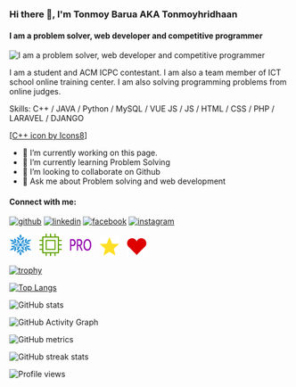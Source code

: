 ### Hi there 👋, I'm Tonmoy Barua AKA Tonmoyhridhaan
#### I am a problem solver, web developer and competitive programmer
![I am a problem solver, web developer and competitive programmer](https://scontent.fdac37-1.fna.fbcdn.net/v/t1.6435-9/133770889_706912226880276_1933323824114597829_n.jpg?_nc_cat=103&ccb=1-5&_nc_sid=730e14&_nc_eui2=AeEcfh3kNpof0JCwMDO2I7x_lMiKx_0WDzyUyIrH_RYPPB-MKjliIVPAkral47CBlNsk6qpAvVukIgtS8sWSaZsg&_nc_ohc=YebWmqjceZwAX8-EKxX&tn=ZfQUHc6XNvQwszyV&_nc_ht=scontent.fdac37-1.fna&oh=00_AT_6boAnsBK7wqx8CmI169AqGJYRtHVa3CZA6s02urvKpQ&oe=61FC1721)

I am a student and ACM ICPC contestant. I am also a team member of ICT school online training center. I am also solving programming problems from online judges. 

Skills: C++ / JAVA / Python / MySQL / VUE JS  / JS / HTML / CSS / PHP / LARAVEL / DJANGO

[<a href="https://icons8.com/icon/40669/c++">C++ icon by Icons8</a>]

- 🔭 I’m currently working on this page. 
- 🌱 I’m currently learning Problem Solving 
- 👯 I’m looking to collaborate on Github 
- 💬 Ask me about Problem solving and web development 

#### Connect with me:
[<img src='https://cdn.jsdelivr.net/npm/simple-icons@3.0.1/icons/github.svg' alt='github' height='40'>](https://github.com/Tonmoyhridhaan)  [<img src='https://cdn.jsdelivr.net/npm/simple-icons@3.0.1/icons/linkedin.svg' alt='linkedin' height='40'>](https://www.linkedin.com/in/tonmoy-barua-//)  [<img src='https://cdn.jsdelivr.net/npm/simple-icons@3.0.1/icons/facebook.svg' alt='facebook' height='40'>](https://www.facebook.com/tonmoyhridhan.hridhan)  [<img src='https://cdn.jsdelivr.net/npm/simple-icons@3.0.1/icons/instagram.svg' alt='instagram' height='40'>](https://www.instagram.com/tonmoy_hridhaan/)  

<a href='https://archiveprogram.github.com/'><img src='https://raw.githubusercontent.com/acervenky/animated-github-badges/master/assets/acbadge.gif' width='40' height='40'></a> <a href='https://docs.github.com/en/developers'><img src='https://raw.githubusercontent.com/acervenky/animated-github-badges/master/assets/devbadge.gif' width='40' height='40'></a> <a href='https://github.com/pricing'><img src='https://raw.githubusercontent.com/acervenky/animated-github-badges/master/assets/pro.gif' width='40' height='40'></a> <a href='https://stars.github.com/'><img src='https://raw.githubusercontent.com/acervenky/animated-github-badges/master/assets/starbadge.gif' width='35' height='35'></a> <a href='https://docs.github.com/en/github/supporting-the-open-source-community-with-github-sponsors'><img src='https://raw.githubusercontent.com/acervenky/animated-github-badges/master/assets/sponsorbadge.gif' width='35' height='35'></a> 

[![trophy](https://github-profile-trophy.vercel.app/?username=Tonmoyhridhaan)](https://github.com/ryo-ma/github-profile-trophy)

[![Top Langs](https://github-readme-stats.vercel.app/api/top-langs/?username=Tonmoyhridhaan)](https://github.com/anuraghazra/github-readme-stats)

![GitHub stats](https://github-readme-stats.vercel.app/api?username=Tonmoyhridhaan&show_icons=true)  

![GitHub Activity Graph](https://activity-graph.herokuapp.com/graph?username=Tonmoyhridhaan)  

![GitHub metrics](https://metrics.lecoq.io/Tonmoyhridhaan)  

![GitHub streak stats](https://github-readme-streak-stats.herokuapp.com/?user=Tonmoyhridhaan)  

![Profile views](https://gpvc.arturio.dev/Tonmoyhridhaan)  
